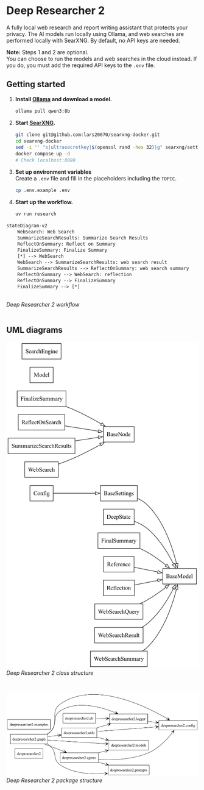 # Deep Researcher 2

A fully local web research and report writing assistant that protects your privacy.
The AI models run locally using Ollama, and web searches are performed locally with SearXNG.
By default, no API keys are needed.

**Note:** Steps 1 and 2 are optional.<br>
You can choose to run the models and web searches in the cloud instead.
If you do, you must add the required API keys to the `.env` file.


## Getting started
1. **Install [Ollama](https://ollama.com) and download a model.**
   ```bash
   ollama pull qwen3:8b
   ```
2. **Start [SearXNG](https://docs.searxng.org).**
   ```bash
   git clone git@github.com:lars20070/searxng-docker.git
   cd searxng-docker
   sed -i '' "s|ultrasecretkey|$(openssl rand -hex 32)|g" searxng/settings.yml
   docker compose up -d
   # Check localhost:8080
   ```
3. **Set up environment variables**<br>
Create a `.env` file and fill in the placeholders including the `TOPIC`.
   ```bash
   cp .env.example .env
   ```
4. **Start up the workflow.**
   ```bash
   uv run research
   ```

``` mermaid
stateDiagram-v2
    WebSearch: Web Search
    SummarizeSearchResults: Summarize Search Results
    ReflectOnSummary: Reflect on Summary
    FinalizeSummary: Finalize Summary
    [*] --> WebSearch
    WebSearch --> SummarizeSearchResults: web search result
    SummarizeSearchResults --> ReflectOnSummary: web search summary
    ReflectOnSummary --> WebSearch: reflection
    ReflectOnSummary --> FinalizeSummary
    FinalizeSummary --> [*]
```
<br>*Deep Researcher 2 workflow*
<br>
<br>

## UML diagrams

![class diagram](./uml/classes.png "Deep Researcher 2 class structure")
<br>*Deep Researcher 2 class structure*

<br>

![package diagram](./uml/packages.png "Deep Researcher 2 package structure")
<br>*Deep Researcher 2 package structure*

<br>
<br>
